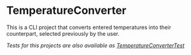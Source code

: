 # TemperatureConverter

This is a CLI project that converts entered temperatures into their counterpart, selected previously by the user.

*Tests for this projects are also available as [TemperatureConverterTest](./TemperatureConverterTest.java)*
